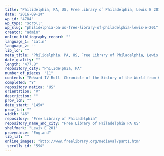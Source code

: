 ```yaml
---
title: "Philidelphia, PA, US, Free Library of Philadelphia, Lewis E 201"
date: "2016-09-28"
wp_id: "4784"
wp_type: "scroll"
wp_slug: "philidelphia-pa-us-free-library-of-philadelphia-lewis-e-201"
creator: "admin"
online_bibliography_record: ""
language_1: "Latin"
language_2: ""
lib_lon: ""
meta_title: "Philidelphia, PA, US, Free Library of Philadelphia, Lewis E 201"
date_quality: ""
length: "477.8"
repository_city: "Philidelphia, PA"
number_of_pieces: "11"
contents: "Edward IV Roll: Chronicle of the History of the World from Creation to Woden, with a Genealogy of Edward IV."
completed: "Y"
repository_nation: "US"
orientation: "V"
description: ""
prov_lon: ""
date_start: "1450"
prov_lat: ""
width: "46"
repository: "Free Library of Philadelphia"
repository_name_and_city: "Free Library of Philadelphia PA US"
shelfmark: "Lewis E 201"
provenance: "England"
lib_lat: ""
online_images: "http://www.freelibrary.org/medieval/part1.htm"
_scrolls_id: "596"
---
```



